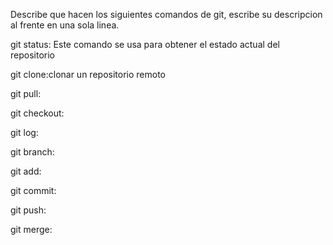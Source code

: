 Describe que hacen los siguientes comandos de git, escribe su descripcion al frente en una sola linea.

git status: Este comando se usa para obtener el estado actual del repositorio

git clone:clonar un repositorio remoto

git pull:

git checkout:

git log:

git branch:

git add:

git commit:

git push:

git merge:
